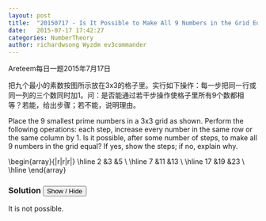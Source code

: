 ```yaml
---
layout: post
title:  "20150717 - Is It Possible to Make All 9 Numbers in the Grid Equal? *"
date:   2015-07-17 17:42:27
categories: NumberTheory
author: richardwsong Wyzdm ev3commander
---
```

Areteem每日一题2015年7月17日
<br>

<problem>
<p>	
把九个最小的素数按图所示放在3x3的格子里。实行如下操作：每一步把同一行或同一列的三个数同时加1。问：是否能通过若干步操作使格子里所有9个数都相等？若能，给出步骤；若不能，说明理由。
</P>
<p>
Place the 9 smallest prime numbers in a 3x3 grid as shown. Perform the following operations: each step, increase every number in the same row or the same column by 1. Is it possible, after some number of steps, to make all 9 numbers in the grid equal? If yes, show the steps; if no, explain why.
</p>

\begin{array}{|r|r|r|}
\hline
2 &3 &5 \\
\hline
7 &11 &13 \\
\hline
17 &19 &23 \\
\hline
\end{array}

</problem>



### Solution <button>Show / Hide</button>


<solution>

 It is not possible.

</solution>


